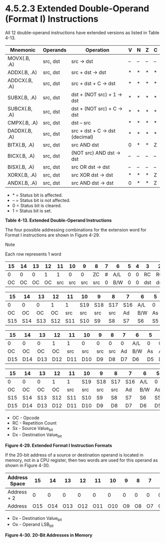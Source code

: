 # 4.5.2.3 Extended Double-Operand (Format I) Instructions

All 12 double-operand instructions have extended versions as listed in Table 4-13.

<a id="table-4-13"></a>

| Mnemonic      | Operands | Operation                     | V   | N   | Z   | C   |
| ------------- | -------- | ----------------------------- | --- | --- | --- | --- |
| MOVX(.B, .A)  | src, dst | src → dst                     | –   | –   | –   | –   |
| ADDX(.B, .A)  | src, dst | src + dst → dst               | \*  | \*  | \*  | \*  |
| ADDCX(.B, .A) | src, dst | src + dst + C → dst           | \*  | \*  | \*  | \*  |
| SUBX(.B, .A)  | src, dst | dst + (NOT src) + 1 → dst     | \*  | \*  | \*  | \*  |
| SUBCX(.B, .A) | src, dst | dst + (NOT src) + C → dst     | \*  | \*  | \*  | \*  |
| CMPX(.B, .A)  | src, dst | dst – src                     | \*  | \*  | \*  | \*  |
| DADDX(.B, .A) | src, dst | src + dst + C → dst (decimal) | \*  | \*  | \*  | \*  |
| BITX(.B, .A)  | src, dst | src AND dst                   | 0   | \*  | \*  | Z   |
| BICX(.B, .A)  | src, dst | (NOT src) AND dst → dst       | –   | –   | –   | –   |
| BISX(.B, .A)  | src, dst | src OR dst → dst              | –   | –   | –   | –   |
| XORX(.B, .A)  | src, dst | src XOR dst → dst             | \*  | \*  | \*  | Z   |
| ANDX(.B, .A)  | src, dst | src AND dst → dst             | 0   | \*  | \*  | Z   |

- \* = Status bit is affected.
- – = Status bit is not affected.
- 0 = Status bit is cleared.
- 1 = Status bit is set.

**Table 4-13. Extended Double-Operand Instructions**

The four possible addressing combinations for the extension word for Format I instructions are shown in Figure 4-29.

<a id="figure-4-29"></a>

> [!NOTE]
> Each row represents 1 word

| 15  | 14  | 13  | 12  | 11  | 10  | 9   | 8   | 7   | 6   | 5   | 4   | 3   | 2   | 1   | 0   |
| --- | --- | --- | --- | --- | --- | --- | --- | --- | --- | --- | --- | --- | --- | --- | --- |
| 0   | 0   | 0   | 1   | 1   | 0   | 0   | ZC  | \#  | A/L | 0   | 0   | RC  | RC  | RC  | RC  |
| OC  | OC  | OC  | OC  | src | src | src | src | 0   | B/W | 0   | 0   | dst | dst | dst | dst |

| 15  | 14  | 13  | 12  | 11  | 10  | 9   | 8   | 7   | 6   | 5   | 4   | 3   | 2   | 1   | 0   |
| --- | --- | --- | --- | --- | --- | --- | --- | --- | --- | --- | --- | --- | --- | --- | --- |
| 0   | 0   | 0   | 1   | 1   | S19 | S18 | S17 | S16 | A/L | 0   | 0   | 0   | 0   | 0   | 0   |
| OC  | OC  | OC  | OC  | src | src | src | src | Ad  | B/W | As  | As  | dst | dst | dst | dst |
| S15 | S14 | S13 | S12 | S11 | S10 | S9  | S8  | S7  | S6  | S5  | S4  | S3  | S2  | S1  | S0  |

| 15  | 14  | 13  | 12  | 11  | 10  | 9   | 8   | 7   | 6   | 5   | 4   | 3   | 2   | 1   | 0   |
| --- | --- | --- | --- | --- | --- | --- | --- | --- | --- | --- | --- | --- | --- | --- | --- |
| 0   | 0   | 0   | 1   | 1   | 0   | 0   | 0   | 0   | A/L | 0   | 0   | D19 | D18 | D17 | D16 |
| OC  | OC  | OC  | OC  | src | src | src | src | Ad  | B/W | As  | As  | dst | dst | dst | dst |
| D15 | D14 | D13 | D12 | D11 | D10 | D9  | D8  | D7  | D6  | D5  | D4  | D3  | D2  | D1  | D0  |

| 15  | 14  | 13  | 12  | 11  | 10  | 9   | 8   | 7   | 6   | 5   | 4   | 3   | 2   | 1   | 0   |
| --- | --- | --- | --- | --- | --- | --- | --- | --- | --- | --- | --- | --- | --- | --- | --- |
| 0   | 0   | 0   | 1   | 1   | S19 | S18 | S17 | S16 | A/L | 0   | 0   | D19 | D18 | D17 | D16 |
| OC  | OC  | OC  | OC  | src | src | src | src | Ad  | B/W | As  | As  | dst | dst | dst | dst |
| S15 | S14 | S13 | S12 | S11 | S10 | S9  | S8  | S7  | S6  | S5  | S4  | S3  | S2  | S1  | S0  |
| D15 | D14 | D13 | D12 | D11 | D10 | D9  | D8  | D7  | D6  | D5  | D4  | D3  | D2  | D1  | D0  |

- OC - Opcode
- RC - Repetition Count
- Sx - Source Value<sub>bit</sub>
- Dx - Destination Value<sub>bit</bit>

**Figure 4-29. Extended Format I Instruction Formats**

If the 20-bit address of a source or destination operand is located in memory, not in a CPU register, then two
words are used for this operand as shown in Figure 4-30.

<a id="figure-4-30"></a>

| Address<br>Space | 15  | 14  | 13  | 12  | 11  | 10  | 9   | 8   | 7   | 6   | 5   | 4   | 3   | 2   | 1   | 0   |
| ---------------- | --- | --- | --- | --- | --- | --- | --- | --- | --- | --- | --- | --- | --- | --- | --- | --- |
| Address + 2      | 0   | 0   | 0   | 0   | 0   | 0   | 0   | 0   | 0   | 0   | 0   | 0   | D19 | D18 | D17 | D16 |
| Address          | O15 | O14 | O13 | O12 | O11 | O10 | O9  | O8  | O7  | O6  | O5  | O4  | O3  | O2  | O1  | O0  |

- Dx - Destination Value<sub>bit</bit>
- Ox - Operand LSB<sub>bit</sub>

**Figure 4-30. 20-Bit Addresses in Memory**
